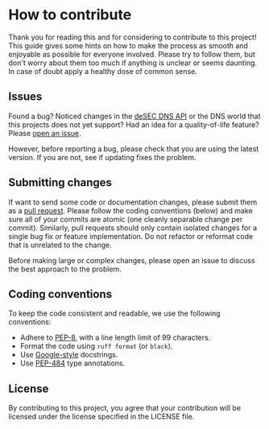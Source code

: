 How to contribute
=================

Thank you for reading this and for considering to contribute to this project!
This guide gives some hints on how to make the process as smooth and enjoyable
as possible for everyone involved. Please try to follow them, but don't worry
about them too much if anything is unclear or seems daunting. In case of doubt
apply a healthy dose of common sense.

Issues
------

Found a bug? Noticed changes in the [deSEC DNS API](https://desec.readthedocs.io/en/latest/index.html)
or the DNS world that this projects does not yet support? Had an idea for a
quality-of-life feature? Please [open an issue](https://github.com/s-hamann/desec-dns/issues/new/choose).

However, before reporting a bug, please check that you are using the latest
version. If you are not, see if updating fixes the problem.

Submitting changes
------------------

If want to send some code or documentation changes, please submit them as a
[pull request](https://github.com/s-hamann/desec-dns/pull/new).
Please follow the coding conventions (below) and make sure all of your commits
are atomic (one cleanly separable change per commit).
Similarly, pull requests should only contain isolated changes for a single bug
fix or feature implementation. Do not refactor or reformat code that is
unrelated to the change.

Before making large or complex changes, please open an issue to discuss the
best approach to the problem.

Coding conventions
------------------

To keep the code consistent and readable, we use the following conventions:

* Adhere to [PEP-8](https://peps.python.org/pep-0008/), with a line length limit of 99 characters.
* Format the code using `ruff format` (or `black`).
* Use [Google-style](https://google.github.io/styleguide/pyguide.html#s3.8-comments-and-docstrings) docstrings.
* Use [PEP-484](https://peps.python.org/pep-0484/) type annotations.

License
-------

By contributing to this project, you agree that your contribution will be
licensed under the license specified in the LICENSE file.
